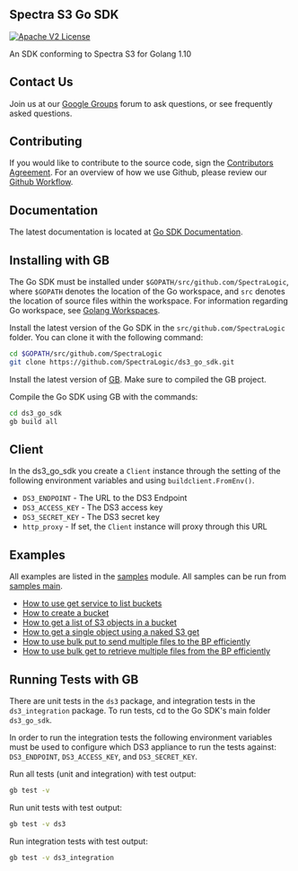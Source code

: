 Spectra S3 Go SDK
-----------------

[![Apache V2 License](http://img.shields.io/badge/license-Apache%20V2-blue.svg)](https://github.com/SpectraLogic/ds3_go_sdk/blob/master/LICENSE.md)

An SDK conforming to Spectra S3 for Golang 1.10

Contact Us
----------

Join us at our [Google Groups](https://groups.google.com/d/forum/spectralogicds3-sdks) forum to ask questions, or see frequently asked questions.


Contributing
------------
If you would like to contribute to the source code, sign the 
[Contributors Agreement](https://developer.spectralogic.com/contributors-agreement/).  For an overview of how we use 
Github, please review our [Github Workflow](https://github.com/SpectraLogic/spectralogic.github.com/wiki/Github-Workflow).

Documentation
-------------
The latest documentation is located at [Go SDK Documentation](https://spectralogic.github.io/ds3_go_sdk/index.html).

Installing with GB
------------------

The Go SDK must be installed under `$GOPATH/src/github.com/SpectraLogic`, where `$GOPATH` denotes the location of the Go workspace, and `src` denotes the location of source files within the workspace.
For information regarding Go workspace, see [Golang Workspaces](https://golang.org/doc/code.html#Workspaces).

Install the latest version of the Go SDK in the `src/github.com/SpectraLogic` folder.  You can clone it with the following command:
```bash
cd $GOPATH/src/github.com/SpectraLogic
git clone https://github.com/SpectraLogic/ds3_go_sdk.git
```

Install the latest version of [GB](https://getgb.io/docs/install/). Make sure to compiled the GB project.

Compile the Go SDK using GB with the commands:
```bash
cd ds3_go_sdk
gb build all
```

Client
---------
In the ds3_go_sdk you create a `Client` instance through the setting of the following environment variables and using `buildclient.FromEnv()`.

* `DS3_ENDPOINT` - The URL to the DS3 Endpoint
* `DS3_ACCESS_KEY` - The DS3 access key
* `DS3_SECRET_KEY` - The DS3 secret key
* `http_proxy` - If set, the `Client` instance will proxy through this URL

Examples
--------
All examples are listed in the [samples](samples/) module. All samples can be run from [samples main](samples/samples.go).

* [How to use get service to list buckets](samples/functions/getServiceSample.go)
* [How to create a bucket](samples/functions/putBucketSample.go)
* [How to get a list of S3 objects in a bucket](samples/functions/getBucketSample.go)
* [How to get a single object using a naked S3 get](samples/functions/getObjectSample.go)
* [How to use bulk put to send multiple files to the BP efficiently](samples/functions/putBulkSample.go)
* [How to use bulk get to retrieve multiple files from the BP efficiently](samples/functions/getBulkSample.go)

Running Tests with GB
---------------------

There are unit tests in the `ds3` package, and integration tests in the `ds3_integration` package. To run tests, cd to
the Go SDK's main folder `ds3_go_sdk`.

In order to run the integration tests the following environment variables must be used to configure which DS3 appliance 
to run the tests against: `DS3_ENDPOINT`, `DS3_ACCESS_KEY`, and `DS3_SECRET_KEY`.

Run all tests (unit and integration) with test output:
```bash
gb test -v
```

Run unit tests with test output:
```bash
gb test -v ds3
```

Run integration tests with test output:
```bash
gb test -v ds3_integration
```
